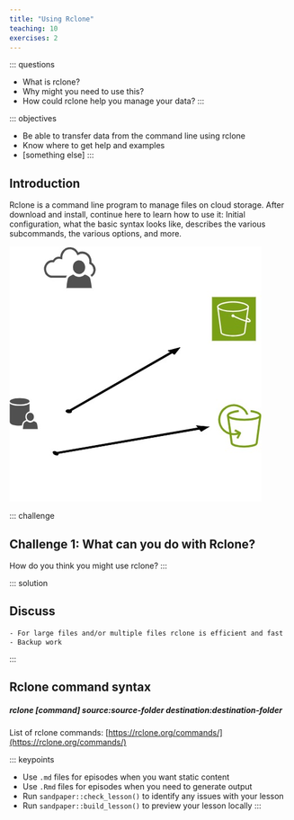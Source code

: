 ```yaml
---
title: "Using Rclone"
teaching: 10
exercises: 2
---
```


::: questions  
-   What is rclone?
-   Why might you need to use this?
-   How could rclone help you manage your data?
:::

::: objectives
-   Be able to transfer data from the command line using rclone
-   Know where to get help and examples
-   [something else]
:::

## Introduction

Rclone is a command line program to manage files on cloud storage. After download and install, continue here to learn how to use it: Initial configuration, what the basic syntax looks like, describes the various subcommands, the various options, and more.

![Test Illustration](test-illustration.jpg)


::: challenge
## Challenge 1: What can you do with Rclone?

How do you think you might use rclone?
:::
  

::: solution
## Discuss

``` 
- For large files and/or multiple files rclone is efficient and fast
- Backup work

```
:::

## Rclone command syntax

##### rclone [command] source:source-folder  destination:destination-folder 


List of rclone commands: [https://rclone.org/commands/](https://rclone.org/commands/) 




::: keypoints
-   Use `.md` files for episodes when you want static content
-   Use `.Rmd` files for episodes when you need to generate output
-   Run `sandpaper::check_lesson()` to identify any issues with your lesson
-   Run `sandpaper::build_lesson()` to preview your lesson locally
:::
